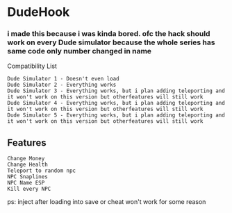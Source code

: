 # DudeHook

### i made this because i was kinda bored. ofc the hack should work on every Dude simulator because the whole series has same code only number changed in name

Compatibility List
```
Dude Simulator 1 - Doesn't even load
Dude Simulator 2 - Everything works
Dude Simulator 3 - Everything works, but i plan adding teleporting and it won't work on this version but otherfeatures will still work
Dude Simulator 4 - Everything works, but i plan adding teleporting and it won't work on this version but otherfeatures will still work
Dude Simulator 5 - Everything works, but i plan adding teleporting and it won't work on this version but otherfeatures will still work
```
## Features
```
Change Money
Change Health
Teleport to random npc
NPC Snaplines
NPC Name ESP
Kill every NPC
```

ps: inject after loading into save or cheat won't work for some reason
